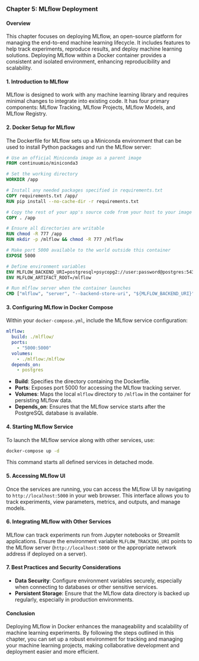 ### Chapter 5: MLflow Deployment

#### Overview
This chapter focuses on deploying MLflow, an open-source platform for managing the end-to-end machine learning lifecycle. It includes features to help track experiments, reproduce results, and deploy machine learning solutions. Deploying MLflow within a Docker container provides a consistent and isolated environment, enhancing reproducibility and scalability.

#### 1. Introduction to MLflow
MLflow is designed to work with any machine learning library and requires minimal changes to integrate into existing code. It has four primary components: MLflow Tracking, MLflow Projects, MLflow Models, and MLflow Registry.

#### 2. Docker Setup for MLflow
The Dockerfile for MLflow sets up a Miniconda environment that can be used to install Python packages and run the MLflow server:

```Dockerfile
# Use an official Miniconda image as a parent image
FROM continuumio/miniconda3

# Set the working directory
WORKDIR /app

# Install any needed packages specified in requirements.txt
COPY requirements.txt /app/
RUN pip install --no-cache-dir -r requirements.txt

# Copy the rest of your app's source code from your host to your image filesystem.
COPY . /app

# Ensure all directories are writable
RUN chmod -R 777 /app
RUN mkdir -p /mlflow && chmod -R 777 /mlflow

# Make port 5000 available to the world outside this container
EXPOSE 5000

# Define environment variables
ENV MLFLOW_BACKEND_URI=postgresql+psycopg2://user:password@postgres:5432/datascience
ENV MLFLOW_ARTIFACT_ROOT=/mlflow

# Run mlflow server when the container launches
CMD ["mlflow", "server", "--backend-store-uri", "${MLFLOW_BACKEND_URI}", "--default-artifact-root", "${MLFLOW_ARTIFACT_ROOT}", "--host", "0.0.0.0", "--port", "5000"]
```

#### 3. Configuring MLflow in Docker Compose
Within your `docker-compose.yml`, include the MLflow service configuration:

```yaml
mlflow:
  build: ./mlflow/
  ports:
    - "5000:5000"
  volumes:
    - ./mlflow:/mlflow
  depends_on:
    - postgres
```

- **Build**: Specifies the directory containing the Dockerfile.
- **Ports**: Exposes port 5000 for accessing the MLflow tracking server.
- **Volumes**: Maps the local `mlflow` directory to `/mlflow` in the container for persisting MLflow data.
- **Depends_on**: Ensures that the MLflow service starts after the PostgreSQL database is available.

#### 4. Starting MLflow Service
To launch the MLflow service along with other services, use:

```bash
docker-compose up -d
```

This command starts all defined services in detached mode.

#### 5. Accessing MLflow UI
Once the services are running, you can access the MLflow UI by navigating to `http://localhost:5000` in your web browser. This interface allows you to track experiments, view parameters, metrics, and outputs, and manage models.

#### 6. Integrating MLflow with Other Services
MLflow can track experiments run from Jupyter notebooks or Streamlit applications. Ensure the environment variable `MLFLOW_TRACKING_URI` points to the MLflow server (`http://localhost:5000` or the appropriate network address if deployed on a server).

#### 7. Best Practices and Security Considerations
- **Data Security**: Configure environment variables securely, especially when connecting to databases or other sensitive services.
- **Persistent Storage**: Ensure that the MLflow data directory is backed up regularly, especially in production environments.

#### Conclusion
Deploying MLflow in Docker enhances the manageability and scalability of machine learning experiments. By following the steps outlined in this chapter, you can set up a robust environment for tracking and managing your machine learning projects, making collaborative development and deployment easier and more efficient.